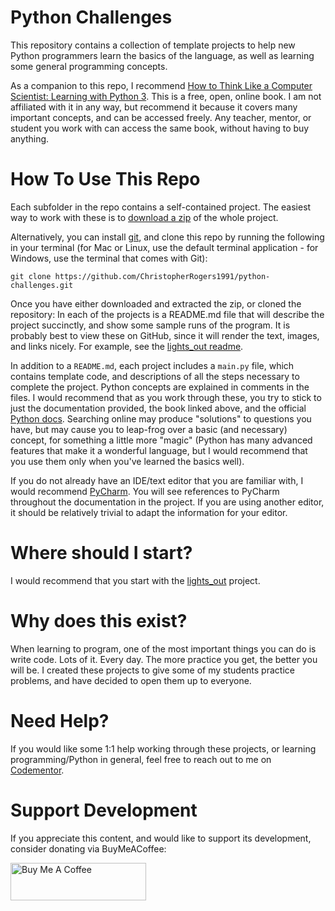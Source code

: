 # Python Challenges

This repository contains a collection of template projects to help new Python programmers
learn the basics of the language, as well as learning some general programming concepts.

As a companion to this repo, I recommend
[How to Think Like a Computer Scientist: Learning with Python 3](https://openbookproject.net/thinkcs/python/english3e/index.html).
This is a free, open, online book. I am not affiliated with it in any way, but recommend it
because it covers many important concepts, and can be accessed freely. Any teacher, mentor, or
student you work with can access the same book, without having to buy anything.

# How To Use This Repo

Each subfolder in the repo contains a self-contained project. The easiest way
to work with these is to [download a zip](https://github.com/ChristopherRogers1991/python-challenges/archive/refs/heads/main.zip)
of the whole project.

Alternatively, you can install [git](https://git-scm.com/), and clone this repo
by running the following in your terminal (for Mac or Linux, use the default terminal application -
for Windows, use the terminal that comes with Git):

    git clone https://github.com/ChristopherRogers1991/python-challenges.git

Once you have either downloaded and extracted the zip, or cloned the repository:
In each of the projects is a README.md file that will describe the project
succinctly, and show some sample runs of the program. It is probably best to view these on
GitHub, since it will render the text, images, and links nicely. For example, see
the [lights_out readme](lights_out/README.md).

In addition to a `README.md`, each project includes a `main.py` file, which contains template
code, and descriptions of all the steps necessary to complete the project. Python concepts are
explained in comments in the files. I would recommend that as you work through these, you try
to stick to just the documentation provided, the book linked above, and the official
[Python docs](https://docs.python.org/3/tutorial/index.html). Searching online may produce
"solutions" to questions you have, but may cause you to leap-frog over a basic (and necessary)
concept, for something a little more "magic" (Python has many advanced features that make it
a wonderful language, but I would recommend that you use them only when you've learned the
basics well).

If you do not already have an IDE/text editor that you are familiar with, I would recommend
[PyCharm](https://www.jetbrains.com/pycharm/). You will see references to PyCharm throughout the
documentation in the project. If you are using another editor, it should be relatively trivial to
adapt the information for your editor.

# Where should I start?

I would recommend that you start with the [lights_out](lights_out) project.

# Why does this exist?

When learning to program, one of the most important things you can do is write code. Lots of it.
Every day. The more practice you get, the better you will be. I created these projects to give
some of my students practice problems, and have decided to open them up to everyone.

# Need Help?

If you would like some 1:1 help working through these projects, or learning programming/Python
in general, feel free to reach out to me on [Codementor](https://www.codementor.io/@crogers).

# Support Development

If you appreciate this content, and would like to support its development, consider
donating via BuyMeACoffee:

<a href="https://www.buymeacoffee.com/crogers" target="_blank"><img src="https://cdn.buymeacoffee.com/buttons/v2/default-yellow.png" alt="Buy Me A Coffee" style="height: 60px !important;width: 217px !important;" ></a>

